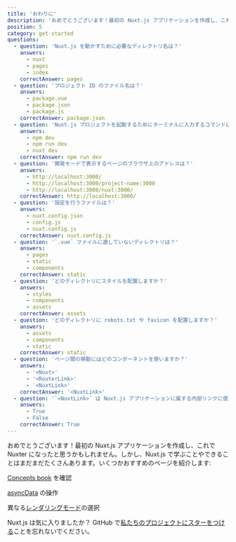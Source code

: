 ```yaml
---
title: 'おわりに'
description: 'おめでとうございます！最初の Nuxt.js アプリケーションを作成し、これで Nuxter になったと思うかもしれません。しかし、Nuxt.js で学ぶことやできることはまだまだたくさんあります。いくつかおすすめのページを紹介します'
position: 5
category: get-started
questions:
  - question: 'Nuxt.js を動かすために必要なディレクトリ名は？'
    answers:
      - nuxt
      - pages
      - index
    correctAnswer: pages
  - question: 'プロジェクト ID のファイル名は？'
    answers:
      - package.vue
      - package.json
      - package.js
    correctAnswer: package.json
  - question: 'Nuxt.js プロジェクトを起動するためにターミナルに入力するコマンドは？'
    answers:
      - npm dev
      - npm run dev
      - nuxt dev
    correctAnswer: npm run dev
  - question: '開発モードで表示するページのブラウザ上のアドレスは？'
    answers:
      - http://localhost:3000/
      - http://localhost:3000/project-name:3000
      - http://localhost:3000/nuxt:3000/
    correctAnswer: http://localhost:3000/
  - question: '設定を行うファイルは？'
    answers:
      - nuxt.config.json
      - config.js
      - nuxt.config.js
    correctAnswer: nuxt.config.js
  - question: '`.vue` ファイルに適していないディレクトリは？'
    answers:
      - pages
      - static
      - components
    correctAnswer: static
  - question: 'どのディレクトリにスタイルを配置しますか？'
    answers:
      - styles
      - components
      - assets
    correctAnswer: assets
  - question: 'どのディレクトリに robots.txt や favicon を配置しますか？'
    answers:
      - assets
      - components
      - static
    correctAnswer: static
  - question: 'ページ間の移動にはどのコンポーネントを使いますか？'
    answers:
      - '<Nuxt>'
      - '<RouterLink>'
      - '<NuxtLink>'
    correctAnswer: '<NuxtLink>'
  - question: '`<NuxtLink>` は Nuxt.js アプリケーションに属する内部リンクに使われますか？'
    answers:
      - True
      - False
    correctAnswer: True
---
```


おめでとうございます！最初の Nuxt.js アプリケーションを作成し、これで Nuxter になったと思うかもしれません。しかし、Nuxt.js で学ぶことやできることはまだまだたくさんあります。いくつかおすすめのページを紹介します:

<base-alert type="next">

[Concepts book](../concepts/views) を確認

</base-alert>

<base-alert type="next">

[asyncData](/docs/2.x/features/data-fetching#async-data) の操作

</base-alert>

<base-alert type="next">

異なる[レンダリングモード](/docs/2.x/features/rendering-modes)の選択

</base-alert>

<base-alert type="star">

Nuxt.js は気に入りましたか？ GitHub で[私たちのプロジェクトにスターをつける](https://github.com/nuxt/nuxt.js)ことを忘れないでください。

</base-alert>

<quiz :questions="questions"></quiz>
